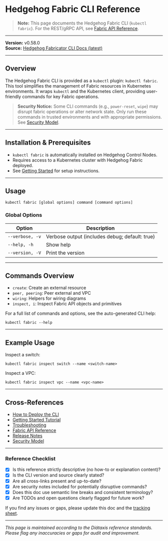 # Hedgehog Fabric CLI Reference

> **Note:** This page documents the Hedgehog Fabric CLI (`kubectl fabric`). For the REST/gRPC API, see [Fabric API Reference](./fabric-api.md).

---

**Version:** v0.58.0  
**Source:** [Hedgehog Fabricator CLI Docs (latest)](https://github.com/githedgehog/fabricator/blob/master/docs/api.md)

---

## Overview

The Hedgehog Fabric CLI is provided as a `kubectl` plugin: `kubectl fabric`.
This tool simplifies the management of Fabric resources in Kubernetes environments.
It wraps `kubectl` and the Kubernetes client, providing user-friendly commands for key Fabric operations.

> **Security Notice:**
> Some CLI commands (e.g., `power-reset`, `wipe`) may disrupt fabric operations or alter network state.
> Only run these commands in trusted environments and with appropriate permissions. See [Security Model](../explanation/security-model.md).

---

## Installation & Prerequisites

- `kubectl fabric` is automatically installed on Hedgehog Control Nodes.
- Requires access to a Kubernetes cluster with Hedgehog Fabric deployed.
- See [Getting Started](../tutorial/getting-started.md) for setup instructions.

---

## Usage

```console
kubectl fabric [global options] command [command options]
```

### Global Options

| Option           | Description                                   |
|------------------|-----------------------------------------------|
| `--verbose, -v`  | Verbose output (includes debug; default: true)|
| `--help, -h`     | Show help                                     |
| `--version, -V`  | Print the version                             |

---

## Commands Overview

- `create`: Create an external resource
- `peer, peering`: Peer external and VPC
- `wiring`: Helpers for wiring diagrams
- `inspect, i`: Inspect Fabric API objects and primitives

For a full list of commands and options, see the auto-generated CLI help:

```console
kubectl fabric --help
```

---

## Example Usage

Inspect a switch:
```console
kubectl fabric inspect switch --name <switch-name>
```

Inspect a VPC:
```console
kubectl fabric inspect vpc --name <vpc-name>
```

---

## Cross-References
- [How to Deploy the CLI](../how-to/deploying-cli.md)
- [Getting Started Tutorial](../tutorial/getting-started.md)
- [Troubleshooting](../how-to/troubleshooting.md)
- [Fabric API Reference](./fabric-api.md)
- [Release Notes](./release-notes.md)
- [Security Model](../explanation/security-model.md)

---

### Reference Checklist
- [x] Is this reference strictly descriptive (no how-to or explanation content)?
- [x] Is the CLI version and source clearly stated?
- [x] Are all cross-links present and up-to-date?
- [x] Are security notes included for potentially disruptive commands?
- [x] Does this doc use semantic line breaks and consistent terminology?
- [x] Are TODOs and open questions clearly flagged for future work?

If you find any issues or gaps, please update this doc and the [tracking sheet](../_comparison-tracking.md).

---

*This page is maintained according to the Diátaxis reference standards. Please flag any inaccuracies or gaps for audit and improvement.*
